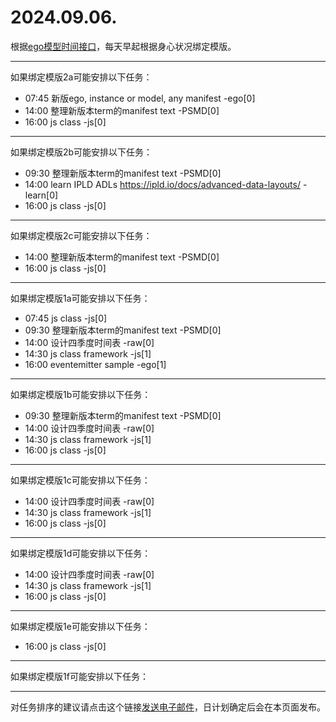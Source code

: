 # 2024.09.06.

根据[ego模型时间接口](https://gitee.com/hyg/blog/blob/master/timeflow.md)，每天早起根据身心状况绑定模版。

---
如果绑定模版2a可能安排以下任务：

- 07:45	新版ego, instance or model, any manifest -ego[0]
- 14:00	整理新版本term的manifest text -PSMD[0]
- 16:00	js class -js[0]

---
如果绑定模版2b可能安排以下任务：

- 09:30	整理新版本term的manifest text -PSMD[0]
- 14:00	learn IPLD ADLs https://ipld.io/docs/advanced-data-layouts/ -learn[0]
- 16:00	js class -js[0]

---
如果绑定模版2c可能安排以下任务：

- 14:00	整理新版本term的manifest text -PSMD[0]
- 16:00	js class -js[0]

---
如果绑定模版1a可能安排以下任务：

- 07:45	js class -js[0]
- 09:30	整理新版本term的manifest text -PSMD[0]
- 14:00	设计四季度时间表 -raw[0]
- 14:30	js class framework -js[1]
- 16:00	eventemitter sample -ego[1]

---
如果绑定模版1b可能安排以下任务：

- 09:30	整理新版本term的manifest text -PSMD[0]
- 14:00	设计四季度时间表 -raw[0]
- 14:30	js class framework -js[1]
- 16:00	js class -js[0]

---
如果绑定模版1c可能安排以下任务：

- 14:00	设计四季度时间表 -raw[0]
- 14:30	js class framework -js[1]
- 16:00	js class -js[0]

---
如果绑定模版1d可能安排以下任务：

- 14:00	设计四季度时间表 -raw[0]
- 14:30	js class framework -js[1]
- 16:00	js class -js[0]

---
如果绑定模版1e可能安排以下任务：

- 16:00	js class -js[0]

---
如果绑定模版1f可能安排以下任务：


---
对任务排序的建议请点击这个链接<a href="mailto:huangyg@mars22.com?subject=关于2024.09.06.任务排序的建议&body=date: 2024.09.06.%0D%0Afile: ../../blog/release/time/d.20240906.md%0D%0A---请勿修改邮件主题及以上内容---%0D%0A">发送电子邮件</a>，日计划确定后会在本页面发布。